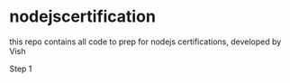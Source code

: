 # nodejscertification
this repo contains all code to prep for nodejs certifications, developed by Vish

Step 1